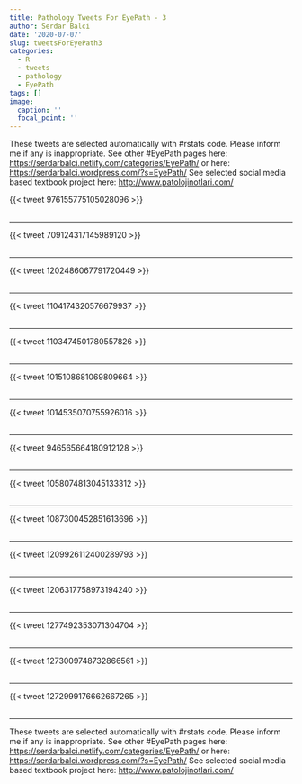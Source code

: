 ```yaml
---
title: Pathology Tweets For EyePath - 3
author: Serdar Balci
date: '2020-07-07'
slug: tweetsForEyePath3
categories:
  - R
  - tweets
  - pathology
  - EyePath
tags: []
image:
  caption: ''
  focal_point: ''
---
```



These tweets are selected automatically with #rstats code. Please inform me if any is inappropriate.
See other #EyePath pages here: https://serdarbalci.netlify.com/categories/EyePath/  or here: https://serdarbalci.wordpress.com/?s=EyePath/ 
See selected social media based textbook project here: http://www.patolojinotlari.com/

{{< tweet 976155775105028096 >}}
<br>
<br>
<hr>
{{< tweet 709124317145989120 >}}
<br>
<br>
<hr>
{{< tweet 1202486067791720449 >}}
<br>
<br>
<hr>
{{< tweet 1104174320576679937 >}}
<br>
<br>
<hr>
{{< tweet 1103474501780557826 >}}
<br>
<br>
<hr>
{{< tweet 1015108681069809664 >}}
<br>
<br>
<hr>
{{< tweet 1014535070755926016 >}}
<br>
<br>
<hr>
{{< tweet 946565664180912128 >}}
<br>
<br>
<hr>
{{< tweet 1058074813045133312 >}}
<br>
<br>
<hr>
{{< tweet 1087300452851613696 >}}
<br>
<br>
<hr>
{{< tweet 1209926112400289793 >}}
<br>
<br>
<hr>
{{< tweet 1206317758973194240 >}}
<br>
<br>
<hr>
{{< tweet 1277492353071304704 >}}
<br>
<br>
<hr>
{{< tweet 1273009748732866561 >}}
<br>
<br>
<hr>
{{< tweet 1272999176662667265 >}}
<br>
<br>
<hr>


These tweets are selected automatically with #rstats code. Please inform me if any is inappropriate.
See other #EyePath pages here: https://serdarbalci.netlify.com/categories/EyePath/  or here: https://serdarbalci.wordpress.com/?s=EyePath/ 
See selected social media based textbook project here: http://www.patolojinotlari.com/
